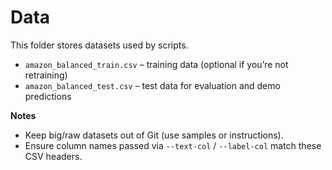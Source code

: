 # Data

This folder stores datasets used by scripts.

- `amazon_balanced_train.csv` – training data (optional if you’re not retraining)
- `amazon_balanced_test.csv` – test data for evaluation and demo predictions

**Notes**
- Keep big/raw datasets out of Git (use samples or instructions).
- Ensure column names passed via `--text-col` / `--label-col` match these CSV headers.

